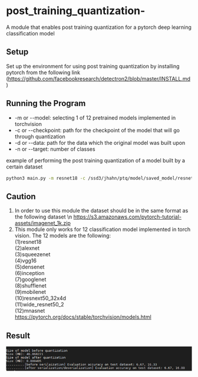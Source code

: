 # post_training_quantization-
A module that enables post training quantization for a pytorch deep learning classification model 
## Setup
Set up the environment for using post training quantization by installing pytorch from the following link
(https://github.com/facebookresearch/detectron2/blob/master/INSTALL.md) 

## Running the Program
- -m  or --model: selecting 1 of 12 pretrained models implemented in torchvision   
- -c or --checkpoint: path for the checkpoint of the model that will go through quantization   
- -d or --data: path for the data which the original model was built upon   
- -n or --target: number of classes   
 
example of performing the post training quantization of a model built by a certain dataset 
```bash
python3 main.py -m resnet18 -c /ssd3/jhahn/ptq/model/saved_model/resnet18-model1.pth -d /ssd3/jhahn/ptq/data/imagenet_1k/ -n 1000
```
## Caution
1. In order to use this module the dataset should be in the same format as the following dataset \n 
https://s3.amazonaws.com/pytorch-tutorial-assets/imagenet_1k.zip
2. This module only works for 12 classification model implemented in torch vision. 
The 12 models are the following:  
(1)resnet18   
(2)alexnet   
(3)squeezenet   
(4)vgg16   
(5)densenet   
(6)inception   
(7)googlenet   
(8)shufflenet   
(9)mobilenet   
(10)resnext50_32x4d   
(11)wide_resnet50_2   
(12)mnasnet  
https://pytorch.org/docs/stable/torchvision/models.html
## Result
![result](result.PNG)

